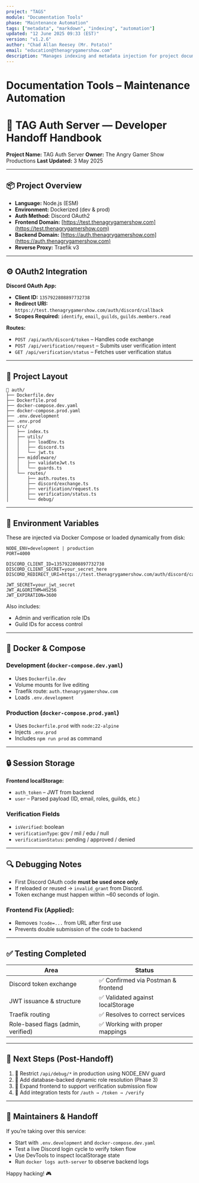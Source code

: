 ```yaml
---
project: "TAGS"
module: "Documentation Tools"
phase: "Maintenance Automation"
tags: ["metadata", "markdown", "indexing", "automation"]
updated: "12 June 2025 09:33 (EST)"
version: "v1.2.6"
author: "Chad Allan Reesey (Mr. Potato)"
email: "education@thenagrygamershow.com"
description: "Manages indexing and metadata injection for project documentation."
---
```


# Documentation Tools – Maintenance Automation
# 🔐 TAG Auth Server — Developer Handoff Handbook
<!-- PATCHED v0.2.9 docs/auth/DeveloperHandOffHandbook.md — Use .env.development -->

**Project Name:** TAG Auth Server
**Owner:** The Angry Gamer Show Productions
**Last Updated:** 3 May 2025

---

## 📦 Project Overview

* **Language:** Node.js (ESM)
* **Environment:** Dockerized (dev & prod)
* **Auth Method:** Discord OAuth2
* **Frontend Domain:** [https://test.thenagrygamershow.com](https://test.thenagrygamershow.com)
* **Backend Domain:** [https://auth.thenagrygamershow.com](https://auth.thenagrygamershow.com)
* **Reverse Proxy:** Traefik v3

---

## ⚙️ OAuth2 Integration

**Discord OAuth App:**

* **Client ID:** `1357922808897732738`
* **Redirect URI:** `https://test.thenagrygamershow.com/auth/discord/callback`
* **Scopes Required:** `identify`, `email`, `guilds`, `guilds.members.read`

**Routes:**

* `POST /api/auth/discord/token` – Handles code exchange
* `POST /api/verification/request` – Submits user verification intent
* `GET /api/verification/status` – Fetches user verification status

---

## 🧱 Project Layout

```
📁 auth/
├── Dockerfile.dev
├── Dockerfile.prod
├── docker-compose.dev.yaml
├── docker-compose.prod.yaml
├── .env.development
├── .env.prod
├── src/
│   ├── index.ts
│   ├── utils/
│   │   ├── loadEnv.ts
│   │   ├── discord.ts
│   │   └── jwt.ts
│   ├── middleware/
│   │   ├── validateJwt.ts
│   │   └── guards.ts
│   └── routes/
│       ├── auth.routes.ts
│       ├── discord/exchange.ts
│       ├── verification/request.ts
│       ├── verification/status.ts
│       └── debug/
```

---

## 🧩 Environment Variables

These are injected via Docker Compose or loaded dynamically from disk:

```env
NODE_ENV=development | production
PORT=4000

DISCORD_CLIENT_ID=1357922808897732738
DISCORD_CLIENT_SECRET=your_secret_here
DISCORD_REDIRECT_URI=https://test.thenagrygamershow.com/auth/discord/callback

JWT_SECRET=your_jwt_secret
JWT_ALGORITHM=HS256
JWT_EXPIRATION=3600
```

Also includes:

* Admin and verification role IDs
* Guild IDs for access control

---

## 🐳 Docker & Compose

### Development (`docker-compose.dev.yaml`)

* Uses `Dockerfile.dev`
* Volume mounts for live editing
* Traefik route: `auth.thenagrygamershow.com`
* Loads `.env.development`

### Production (`docker-compose.prod.yaml`)

* Uses `Dockerfile.prod` with `node:22-alpine`
* Injects `.env.prod`
* Includes `npm run prod` as command

---

## 🔒 Session Storage

**Frontend localStorage:**

* `auth_token` – JWT from backend
* `user` – Parsed payload (ID, email, roles, guilds, etc.)

### Verification Fields

* `isVerified`: boolean
* `verificationType`: gov / mil / edu / null
* `verificationStatus`: pending / approved / denied

---

## 🔍 Debugging Notes

* First Discord OAuth code **must be used once only**.
* If reloaded or reused → `invalid_grant` from Discord.
* Token exchange must happen within \~60 seconds of login.

### Frontend Fix (Applied):

* Removes `?code=...` from URL after first use
* Prevents double submission of the code to backend

---

## ✅ Testing Completed

| Area                               | Status                             |
| ---------------------------------- | ---------------------------------- |
| Discord token exchange             | ✅ Confirmed via Postman & frontend |
| JWT issuance & structure           | ✅ Validated against localStorage   |
| Traefik routing                    | ✅ Resolves to correct services     |
| Role-based flags (admin, verified) | ✅ Working with proper mappings     |

---

## 🧠 Next Steps (Post-Handoff)

1. 🔐 Restrict `/api/debug/*` in production using NODE\_ENV guard
2. 🧠 Add database-backed dynamic role resolution (Phase 3)
3. 🔁 Expand frontend to support verification submission flow
4. 🧪 Add integration tests for `/auth → /token → /verify`

---

## 🔗 Maintainers & Handoff

If you’re taking over this service:

* Start with `.env.development` and `docker-compose.dev.yaml`
* Test a live Discord login cycle to verify token flow
* Use DevTools to inspect localStorage state
* Run `docker logs auth-server` to observe backend logs

Happy hacking! 🎮
